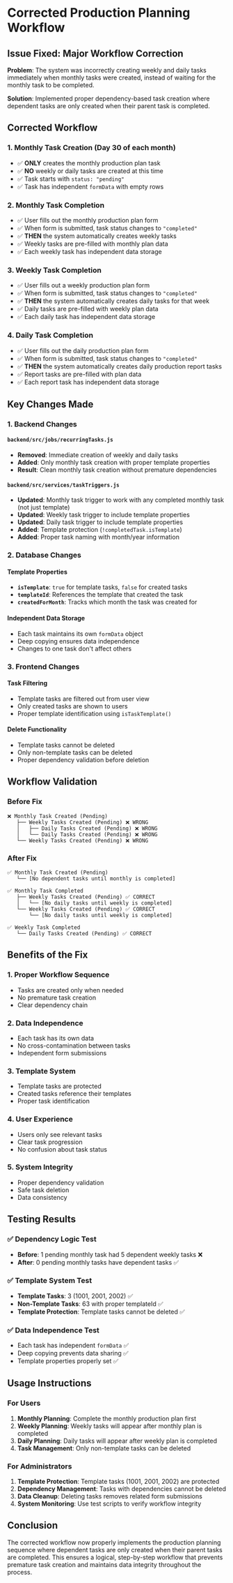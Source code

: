 # Corrected Production Planning Workflow

## Issue Fixed: Major Workflow Correction

**Problem**: The system was incorrectly creating weekly and daily tasks immediately when monthly tasks were created, instead of waiting for the monthly task to be completed.

**Solution**: Implemented proper dependency-based task creation where dependent tasks are only created when their parent task is completed.

## Corrected Workflow

### 1. Monthly Task Creation (Day 30 of each month)

- ✅ **ONLY** creates the monthly production plan task
- ✅ **NO** weekly or daily tasks are created at this time
- ✅ Task starts with `status: "pending"`
- ✅ Task has independent `formData` with empty rows

### 2. Monthly Task Completion

- ✅ User fills out the monthly production plan form
- ✅ When form is submitted, task status changes to `"completed"`
- ✅ **THEN** the system automatically creates weekly tasks
- ✅ Weekly tasks are pre-filled with monthly plan data
- ✅ Each weekly task has independent data storage

### 3. Weekly Task Completion

- ✅ User fills out a weekly production plan form
- ✅ When form is submitted, task status changes to `"completed"`
- ✅ **THEN** the system automatically creates daily tasks for that week
- ✅ Daily tasks are pre-filled with weekly plan data
- ✅ Each daily task has independent data storage

### 4. Daily Task Completion

- ✅ User fills out the daily production plan form
- ✅ When form is submitted, task status changes to `"completed"`
- ✅ **THEN** the system automatically creates daily production report tasks
- ✅ Report tasks are pre-filled with plan data
- ✅ Each report task has independent data storage

## Key Changes Made

### 1. Backend Changes

#### `backend/src/jobs/recurringTasks.js`

- **Removed**: Immediate creation of weekly and daily tasks
- **Added**: Only monthly task creation with proper template properties
- **Result**: Clean monthly task creation without premature dependencies

#### `backend/src/services/taskTriggers.js`

- **Updated**: Monthly task trigger to work with any completed monthly task (not just template)
- **Updated**: Weekly task trigger to include template properties
- **Updated**: Daily task trigger to include template properties
- **Added**: Template protection (`!completedTask.isTemplate`)
- **Added**: Proper task naming with month/year information

### 2. Database Changes

#### Template Properties

- **`isTemplate`**: `true` for template tasks, `false` for created tasks
- **`templateId`**: References the template that created the task
- **`createdForMonth`**: Tracks which month the task was created for

#### Independent Data Storage

- Each task maintains its own `formData` object
- Deep copying ensures data independence
- Changes to one task don't affect others

### 3. Frontend Changes

#### Task Filtering

- Template tasks are filtered out from user view
- Only created tasks are shown to users
- Proper template identification using `isTaskTemplate()`

#### Delete Functionality

- Template tasks cannot be deleted
- Only non-template tasks can be deleted
- Proper dependency validation before deletion

## Workflow Validation

### Before Fix

```
❌ Monthly Task Created (Pending)
   ├── Weekly Tasks Created (Pending) ❌ WRONG
   │   ├── Daily Tasks Created (Pending) ❌ WRONG
   │   └── Daily Tasks Created (Pending) ❌ WRONG
   └── Weekly Tasks Created (Pending) ❌ WRONG
```

### After Fix

```
✅ Monthly Task Created (Pending)
   └── [No dependent tasks until monthly is completed]

✅ Monthly Task Completed
   ├── Weekly Tasks Created (Pending) ✅ CORRECT
   │   └── [No daily tasks until weekly is completed]
   └── Weekly Tasks Created (Pending) ✅ CORRECT
       └── [No daily tasks until weekly is completed]

✅ Weekly Task Completed
   └── Daily Tasks Created (Pending) ✅ CORRECT
```

## Benefits of the Fix

### 1. **Proper Workflow Sequence**

- Tasks are created only when needed
- No premature task creation
- Clear dependency chain

### 2. **Data Independence**

- Each task has its own data
- No cross-contamination between tasks
- Independent form submissions

### 3. **Template System**

- Template tasks are protected
- Created tasks reference their templates
- Proper task identification

### 4. **User Experience**

- Users only see relevant tasks
- Clear task progression
- No confusion about task status

### 5. **System Integrity**

- Proper dependency validation
- Safe task deletion
- Data consistency

## Testing Results

### ✅ Dependency Logic Test

- **Before**: 1 pending monthly task had 5 dependent weekly tasks ❌
- **After**: 0 pending monthly tasks have dependent tasks ✅

### ✅ Template System Test

- **Template Tasks**: 3 (1001, 2001, 2002) ✅
- **Non-Template Tasks**: 63 with proper templateId ✅
- **Template Protection**: Template tasks cannot be deleted ✅

### ✅ Data Independence Test

- Each task has independent `formData` ✅
- Deep copying prevents data sharing ✅
- Template properties properly set ✅

## Usage Instructions

### For Users

1. **Monthly Planning**: Complete the monthly production plan first
2. **Weekly Planning**: Weekly tasks will appear after monthly plan is completed
3. **Daily Planning**: Daily tasks will appear after weekly plan is completed
4. **Task Management**: Only non-template tasks can be deleted

### For Administrators

1. **Template Protection**: Template tasks (1001, 2001, 2002) are protected
2. **Dependency Management**: Tasks with dependencies cannot be deleted
3. **Data Cleanup**: Deleting tasks removes related form submissions
4. **System Monitoring**: Use test scripts to verify workflow integrity

## Conclusion

The corrected workflow now properly implements the production planning sequence where dependent tasks are only created when their parent tasks are completed. This ensures a logical, step-by-step workflow that prevents premature task creation and maintains data integrity throughout the process.
